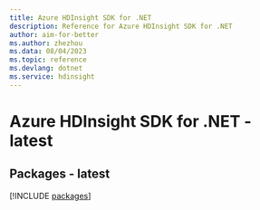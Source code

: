 ```yaml
---
title: Azure HDInsight SDK for .NET
description: Reference for Azure HDInsight SDK for .NET
author: aim-for-better
ms.author: zhezhou
ms.data: 08/04/2023
ms.topic: reference
ms.devlang: dotnet
ms.service: hdinsight
---
```

# Azure HDInsight SDK for .NET - latest
## Packages - latest
[!INCLUDE [packages](hdinsight-index.md)]